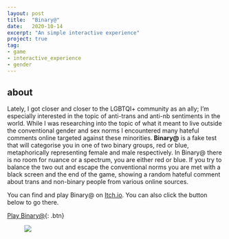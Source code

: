 ```yaml
---
layout: post
title:  "Binary@"
date:   2020-10-14
excerpt: "An simple interactive experience"
project: true
tag:
- game
- interactive_experience
- gender
---
```

     
## about
     
Lately, I got closer and closer to the LGBTQI+ community as an ally; I’m especially interested in the topic of anti-trans and anti-nb sentiments in the world. While I was researching into the topic of what it meant to live outside the conventional gender and sex norms I encountered many hateful comments online targeted against these minorities. **Binary@** is a fake test that will categorise you in one of two binary groups, red or blue, metaphorically representing female and male respectively. In Binary@ there is no room for nuance or a spectrum, you are either red or blue. If you try to balance the two out and escape the conventional norms you are met with a black screen and the end of the game, showing a random hateful comment about trans and non-binary people from various online sources.

You can find and play Binary@ on [Itch.io](https://renardv.itch.io/binaryat). You can also click the button below to go there.

[Play Binary@](https://renardv.itch.io/binaryat){: .btn}

<figure>
	<img src="/assets/img/binaryAt.gif">
</figure>